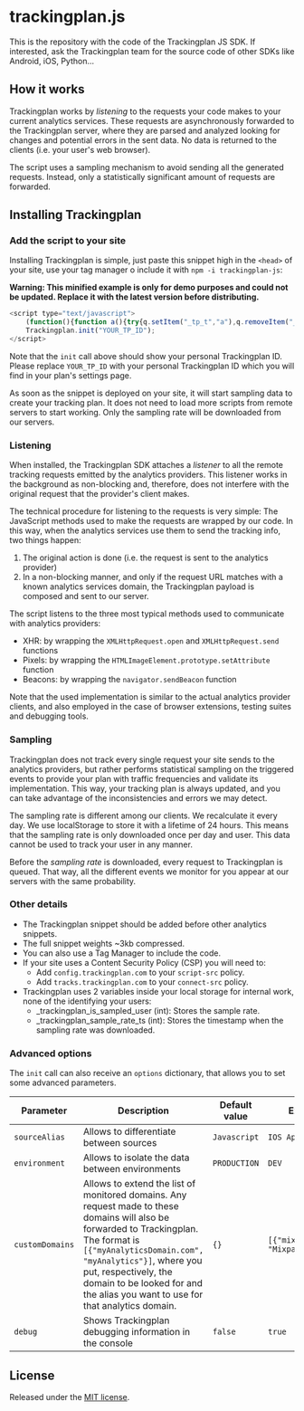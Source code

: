 [//]: <> (This file is meant for public user consumption.)

# trackingplan.js

This is the repository with the code of the Trackingplan JS SDK. If interested, ask the Trackingplan team for the source code of other SDKs like Android, iOS, Python...


## How it works

Trackingplan works by _listening_ to the requests your code makes to your current analytics services. These requests are asynchronously forwarded to the Trackingplan server, where they are parsed and analyzed looking for changes and potential errors in the sent data. No data is returned to the clients (i.e. your user's web browser).

The script uses a sampling mechanism to avoid sending all the generated requests. Instead, only a statistically significant amount of requests are forwarded.

## Installing Trackingplan

### Add the script to your site

Installing Trackingplan is simple, just paste this snippet high in the `<head>` of your site, use your tag manager o include it with `npm -i trackingplan-js`:

**Warning: This minified example is only for demo purposes and could not be updated. Replace it with the latest version before distributing.**

```javascript
<script type="text/javascript">
    (function(){function a(){try{q.setItem("_tp_t","a"),q.removeItem("_tp_t")}catch(a){return!1}return!0}function b(){var a=Object.getOwnPropertyDescriptor(HTMLImageElement.prototype,"src").set;Object.defineProperty(HTMLImageElement.prototype,"src",{set:function(b){return e({method:"GET",endpoint:b,protocol:"img"}),a.apply(this,arguments)}});var b=HTMLImageElement.prototype.setAttribute;HTMLImageElement.prototype.setAttribute=function(a,c){return"src"==a.toLowerCase()&&e({method:"GET",endpoint:c,protocol:"img"}),b.apply(this,arguments)}}function c(){var a=t.prototype.open,b=t.prototype.send;t.prototype.open=function(b,c){return this._tpUrl=c,this._tpMethod=b,a.apply(this,arguments)},t.prototype.send=function(a){return e({method:this._tpMethod,endpoint:this._tpUrl,payload:a,protocol:"xhr"}),b.apply(this,arguments)}}function d(){var a=navigator.sendBeacon;navigator.sendBeacon=function(b,c){return e({method:"POST",endpoint:b,payload:c,protocol:"beacon"}),a.apply(this,arguments)}}function e(a){setTimeout(function(){try{var b=n(a.endpoint);if(!b)return;var c=l();return!1===c?(G.push(a),o("Queued, queue length = "+G.length),setTimeout(j,C),!1):g(E,c)?(f(h(a,b,c.sampleRate),y),!0):(o({message:"Request ignored (sampling)",mode:E,dict:c}),!0)}catch(b){p({message:"Trackingplan process error",error:b,request:a})}},0)}function f(a,b){function c(a){var b=A+"?data="+encodeURIComponent(btoa(JSON.stringify(a))),c=document.createElement("img");c.src=b}function d(a){navigator.sendBeacon(A,JSON.stringify(a))}function e(a){var b=new XMLHttpRequest;b.open("POST",A,!0),b.onreadystatechange=function(){if(4===b.readyState)try{o({message:"TP Parsed Track",response:JSON.parse(b.response)})}catch(a){}},b.send(JSON.stringify(a))}o({message:"TP Sent Track",rawEvent:a});"img"===b?c(a):"xhr"===b?e(a):"beacon"===b?d(a):void 0}function g(a,b){switch(a){case"user":return 1===b.isSampledUser;case"track":return Math.random()<1/b.sampleRate;case"all":return!0;case"none":default:return!1;}}function h(a,b,c){return{provider:b,request:{endpoint:a.endpoint,method:a.method,post_payload:a.payload||null},context:{href:r.location.href,hostname:r.location.hostname,user_agent:navigator.userAgent},tp_id:v,source_alias:x,environment:w,sdk:H.sdk,sdk_version:H.sdkVersion,sampling_rate:c,debug:z}}function i(){for(;G.length;){var a=G.shift();e(a)}}function j(){if(!F){var a=new XMLHttpRequest,b=B+"config-"+v+".json";a.onreadystatechange=function(){if(4==this.readyState)try{k(JSON.parse(this.responseText).sample_rate),i()}catch(a){}F=!1},a.open("GET",b,!0),F=!0,a.send()}}function k(a){if(!1===a)return q.removeItem("_trackingplan_sample_rate"),q.removeItem("_trackingplan_sample_rate_ts"),void q.removeItem("_trackingplan_is_sampled_user");var b=Math.random()<1/a?1:0;o("Trackingplan sample rate = "+a+". isSampledUSer "+b),q.setItem("_trackingplan_sample_rate_ts",new Date().getTime()),q.setItem("_trackingplan_sample_rate",a),q.setItem("_trackingplan_is_sampled_user",b)}function l(){var a=q.getItem("_trackingplan_sample_rate_ts");return null!==a&&(parseInt(a)+1e3*D<new Date().getTime()?(o("Trackingplan sample rate expired"),k(!1),!1):{sampleRate:parseInt(q.getItem("_trackingplan_sample_rate")),isSampledUser:parseInt(q.getItem("_trackingplan_is_sampled_user"))})}function m(b,c){for(var d in c)b[d]=c[d];return b}function n(a){for(var b in u)if(-1!==a.indexOf(b))return u[b];return!1}function o(a){z&&s.log(a)}function p(a){r.console&&s.warn&&s.warn(a)}var q=localStorage,r=window,s=console,t=r.XMLHttpRequest;if(r.Trackingplan)return void p("Trackingplan snippet included twice.");var u={"google-analytics.com":"googleanalytics","segment.com":"segment","segment.io":"segment","quantserve.com":"quantserve","intercom.com":"intercom",amplitude:"amplitude",appsflyer:"appsflyer",mixpanel:"mixpanel",kissmetrics:"kissmetrics","hull.io":"hull"},v=null,w="PRODUCTION",x=null,y="xhr",z=!1,A="https://tracks.trackingplan.com/",B="https://config.trackingplan.com/",C=0,D=86400,E="user",F=!1,G=[],H=r.Trackingplan={sdk:"js",sdkVersion:"1.4.1",init:function(e,f){f=f||{};try{if(!a())throw new Error("Not compatible browser");v=e,w=f.environment||w,x=f.sourceAlias||x,y=f.sendMethod||y,u=m(u,f.customDomains||{}),z=f.debug||z,A=f.tracksEndPoint||A,B=f.configEndPoint||B,C=f.delayConfigDownload||C,D=f.sampleRateTTL||D,E=f.samplingMode||E,b(),c(),d(),o({message:"TP init finished with options",options:f})}catch(a){p({message:"TP init error",error:a})}}}})();
    Trackingplan.init("YOUR_TP_ID");
</script>
```

Note that the `init` call above should show your personal Trackingplan ID. Please replace `YOUR_TP_ID` with your personal Trackingplan ID which you will find in your plan's settings page.

As soon as the snippet is deployed on your site, it will start sampling data to create your tracking plan. It does not need to load more scripts from remote servers to start working. Only the sampling rate will be downloaded from our servers.

### Listening

When installed, the Trackingplan SDK attaches a _listener_ to all the remote tracking requests emitted by the analytics providers. This listener works in the background as non-blocking and, therefore, does not interfere with the original request that the provider's client makes.

The technical procedure for listening to the requests is very simple: The JavaScript methods used to make the requests are wrapped by our code. In this way, when the analytics services use them to send the tracking info, two things happen:
1. The original action is done (i.e. the request is sent to the analytics provider)
2. In a non-blocking manner, and only if the request URL matches with a known analytics services domain, the Trackingplan payload is composed and sent to our server.

The script listens to the three most typical methods used to communicate with analytics providers:
- XHR: by wrapping the `XMLHttpRequest.open` and `XMLHttpRequest.send` functions
- Pixels: by wrapping the `HTMLImageElement.prototype.setAttribute` function
- Beacons: by wrapping the `navigator.sendBeacon` function

Note that the used implementation is similar to the actual analytics provider clients, and also employed in the case of browser extensions, testing suites and debugging tools.


### Sampling

Trackingplan does not track every single request your site sends to the analytics providers, but rather performs statistical sampling on the triggered events to provide your plan with traffic frequencies and validate its implementation. This way, your tracking plan is always updated, and you can take advantage of the inconsistencies and errors we may detect.

The sampling rate is different among our clients. We recalculate it every day. We use localStorage to store it with a lifetime of 24 hours. This means that the sampling rate is only downloaded once per day and user. This data cannot be used to track your user in any manner.

Before the _sampling rate_ is downloaded, every request to Trackingplan is queued. That way, all the different events we monitor for you appear at our servers with the same probability.
### Other details

* The Trackingplan snippet should be added before other analytics snippets.
* The full snippet weights ~3kb compressed.
* You can also use a Tag Manager to include the code.
* If your site uses a Content Security Policy (CSP) you will need to:
    * Add `config.trackingplan.com` to your `script-src` policy.
    * Add `tracks.trackingplan.com` to your `connect-src` policy.
* Trackingplan uses 2 variables inside your local storage for internal work, none of the identifying your users:
    * _trackingplan_is_sampled_user (int): Stores the sample rate.
    * _trackingplan_sample_rate_ts (int): Stores the timestamp when the sampling rate was downloaded.
### Advanced options

The `init` call can also receive an `options` dictionary, that allows you to set some advanced parameters.

| Parameter     | Description                                                                                                                                                                                                                                                                             | Default value | Example                        |
|---------------|-----------------------------------------------------------------------------------------------------------------------------------------------------------------------------------------------------------------------------------------------------------------------------------------|---------------|--------------------------------|
| `sourceAlias`   | Allows to differentiate between sources | `Javascript` | `IOS App` |
| `environment`   | Allows to isolate the data between environments  | `PRODUCTION`  | `DEV`                         |                                                                                                                                                                                                                                                               | `"Javascript"`  | `"IOS App"`                      |
| `customDomains` | Allows to extend the list of monitored domains. Any request made to these domains will also be forwarded to Trackingplan. The format is `[{"myAnalyticsDomain.com", "myAnalytics"}]`, where you put, respectively, the domain to be looked for and the alias you want to use for that analytics domain. | `{}`            | `[{"mixpanel.com", "Mixpanel"}]` |
| `debug`         | Shows Trackingplan debugging information in the console                                                                                                                                                                                                                                 | `false`         | `true`                           |

## License

Released under the [MIT license](LICENSE).
